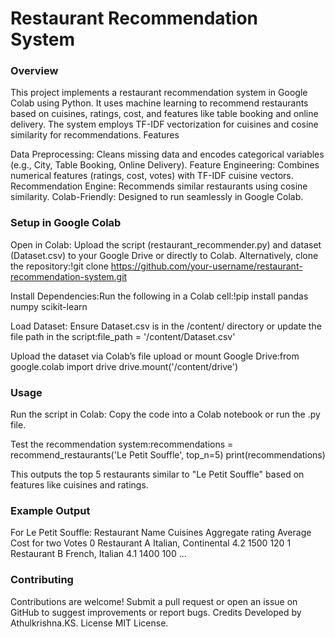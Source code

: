 # Restaurant Recommendation System

### Overview
This project implements a restaurant recommendation system in Google Colab using Python. It uses machine learning to recommend restaurants based on cuisines, ratings, cost, and features like table booking and online delivery. The system employs TF-IDF vectorization for cuisines and cosine similarity for recommendations.
Features

Data Preprocessing: Cleans missing data and encodes categorical variables (e.g., City, Table Booking, Online Delivery).
Feature Engineering: Combines numerical features (ratings, cost, votes) with TF-IDF cuisine vectors.
Recommendation Engine: Recommends similar restaurants using cosine similarity.
Colab-Friendly: Designed to run seamlessly in Google Colab.

### Setup in Google Colab

Open in Colab:
Upload the script (restaurant_recommender.py) and dataset (Dataset.csv) to your Google Drive or directly to Colab.
Alternatively, clone the repository:!git clone https://github.com/your-username/restaurant-recommendation-system.git




Install Dependencies:Run the following in a Colab cell:!pip install pandas numpy scikit-learn


Load Dataset:
Ensure Dataset.csv is in the /content/ directory or update the file path in the script:file_path = '/content/Dataset.csv'


Upload the dataset via Colab’s file upload or mount Google Drive:from google.colab import drive
drive.mount('/content/drive')





### Usage

Run the script in Colab:
Copy the code into a Colab notebook or run the .py file.


Test the recommendation system:recommendations = recommend_restaurants('Le Petit Souffle', top_n=5)
print(recommendations)

This outputs the top 5 restaurants similar to "Le Petit Souffle" based on features like cuisines and ratings.



### Example Output
For Le Petit Souffle:
   Restaurant Name          Cuisines  Aggregate rating  Average Cost for two  Votes
0  Restaurant A     Italian, Continental             4.2                  1500    120
1  Restaurant B     French, Italian               4.1                  1400    100
...

### Contributing
Contributions are welcome! Submit a pull request or open an issue on GitHub to suggest improvements or report bugs.
Credits
Developed by Athulkrishna.KS.
License
MIT License.
